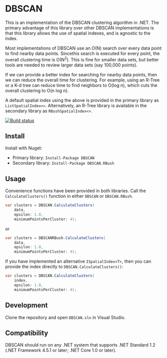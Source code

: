 DBSCAN
=====

This is an implementation of the DBSCAN clustering algorithm in .NET. The primary
advantage of this library over other DBSCAN implementations is that this library
allows the use of spatial indexes, and is agnostic to the index. 

Most implementations of DBSCAN use an O(N) search over every data point to find 
nearby data points. Sincethis search is executed for every point, the overall 
clustering time is O(N<sup>2</sup>). This is fine for smaller data sets, but
better tools are needed to review larger data sets (say 100,000 points).

If we can provide a better index for searching for nearby data points, then we
can reduce the overall time for clustering. For example, using an R-Tree or a 
K-d tree can reduce time to find neighbors to O(log n), which cuts the overall
clustering to O(n log n).

A default spatial index using the above is provided in the primary library as
`ListSpatialIndex<>`. Alternatively, an R-Tree library is available in the 
secondary library as `RBushSpatialIndex<>`. 


[![Build status](https://ci.appveyor.com/api/projects/status/gd5mg5pfp5ho6607/branch/master?svg=true)](https://ci.appveyor.com/project/viceroypenguin/dbscan/branch/master)

## Install

Install with Nuget:
 * Primary library: `Install-Package DBSCAN`
 * Secondary library: `Install-Package DBSCAN.RBush`

## Usage

Convenience functions have been provided in both libraries. Call the 
`CalculateClusters()` function in either `DBSCAN` or `DBSCAN.RBush`.

```csharp
var clusters = DBSCAN.CalculateClusters(
    data,
    epsilon: 1.0,
    minimumPointsPerCluster: 4);
```
or
```csharp
var clusters = DBSCANRBush.CalculateClusters(
    data,
    epsilon: 1.0,
    minimumPointsPerCluster: 4);
```

If you have implemented an alternative `ISpatialIndex<T>`, then you 
can provide the index directly to `DBSCAN.CalculateClusters()`:

```csharp
var clusters = DBSCAN.CalculateClusters(
    index,
    epsilon: 1.0,
    minimumPointsPerCluster: 4);
```


## Development

Clone the repository and open `DBSCAN.sln` in Visual Studio.

## Compatibility

DBSCAN should run on any .NET system that supports .NET Standard 1.2 (.NET Framework 4.5.1 or later; .NET Core 1.0 or later).


